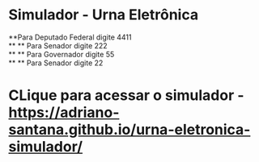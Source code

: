# Simulador - Urna Eletrônica <br />

**Para Deputado Federal digite 4411 <br />
** ** Para Senador digite 222 <br />
** ** Para Governador digite 55 <br />
** ** Para Senador digite 22 <br />

# CLique para acessar o simulador - https://adriano-santana.github.io/urna-eletronica-simulador/
